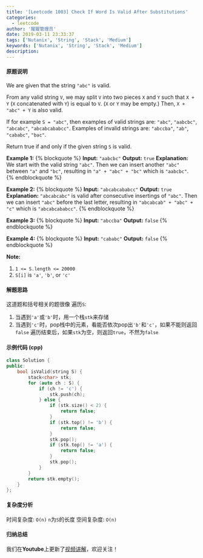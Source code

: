 ```yaml
---
title: '[Leetcode 1003] Check If Word Is Valid After Substitutions'
categories:
  - leetcode
author: '猩猩管理员'
date: 2019-03-11 23:33:37
tags: ['Nutanix', 'String', 'Stack', 'Medium']
keywords: ['Nutanix', 'String', 'Stack', 'Medium']
description:
---
```

#### 原题说明
We are given that the string `"abc"` is valid.

From any valid string `V`, we may split `V` into two pieces `X` and `Y` such that `X + Y` (`X` concatenated with `Y`) is equal to `V`.  (`X` or `Y` may be empty.)  Then, `X + "abc" + Y` is also valid.

If for example `S = "abc"`, then examples of valid strings are: `"abc"`, `"aabcbc"`, `"abcabc"`, `"abcabcababcc"`.  Examples of invalid strings are: `"abccba"`, `"ab"`, `"cababc"`, `"bac"`.

Return true if and only if the given string `S` is valid.

**Example 1:**
{% blockquote %}
**Input:** `"aabcbc"`
**Output:** `true`
**Explanation:** 
We start with the valid string `"abc"`.
Then we can insert another `"abc"` between `"a"` and `"bc"`, resulting in `"a" + "abc" + "bc"` which is `"aabcbc"`.
{% endblockquote %}

**Example 2:**
{% blockquote %}
**Input:** `"abcabcababcc"`
**Output:** `true`
**Explanation:**
`"abcabcabc"` is valid after consecutive insertings of `"abc"`.
Then we can insert `"abc"` before the last letter, resulting in `"abcabcab" + "abc" + "c"` which is `"abcabcababcc"`.
{% endblockquote %}

**Example 3:**
{% blockquote %}
**Input:** `"abccba"`
**Output:** `false`
{% endblockquote %}

**Example 4:**
{% blockquote %}
**Input:** `"cababc"`
**Output:** `false`
{% endblockquote %}

**Note:**
1. `1 <= S.length <= 20000`
2. `S[i]` is `'a'`, `'b'`, or `'c'`


#### 解题思路
这道题和括号相关的题很像
遍历`S`:
1) 当遇到`'a'`或`'b'`时，用一个栈`stk`来存储
2) 当遇到`'c'`时，pop栈中的元素，看能否依次pop出`'b'`和`'c'`，如果不能则返回`false`
遍历结束后，如果`stk`为空，则返回`true`，不然为`false`

#### 示例代码 (cpp)
```cpp
class Solution {
public:
    bool isValid(string S) {
        stack<char> stk;
        for (auto ch : S) {
            if (ch != 'c') {
                stk.push(ch);
            } else {
                if (stk.size() < 2) {
                    return false;
                }
                if (stk.top() != 'b') {
                    return false;
                }
                stk.pop();
                if (stk.top() != 'a') {
                    return false;
                }
                stk.pop();
            }
        }
        return stk.empty();
    }
};
```

#### 复杂度分析
时间复杂度: `O(n)` `n`为`S`的长度
空间复杂度: `O(n)` 

#### 归纳总结
我们在**Youtube**上更新了[视频讲解](https://youtu.be/1fYgCFsQCxk)，欢迎关注！